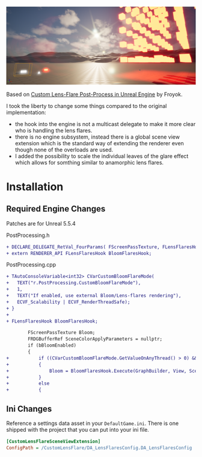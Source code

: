 ﻿![Lens Flares Screenshot in Editor](screenshot.png)

Based on [Custom Lens-Flare Post-Process in Unreal Engine](https://www.froyok.fr/blog/2021-09-ue4-custom-lens-flare/)
by Froyok.

I took the liberty to change some things compared to the original implementation:

- the hook into the engine is not a multicast delegate to make it more clear who is handling the lens flares.
- there is no engine subsystem, instead there is a global scene view extension which is the standard way of extending
  the
  renderer even though none of the overloads are used.
- I added the possibility to scale the individual leaves of the glare effect which allows for somthing similar to
  anamorphic lens flares.

# Installation

## Required Engine Changes

Patches are for Unreal 5.5.4

PostProcessing.h

```diff
+ DECLARE_DELEGATE_RetVal_FourParams( FScreenPassTexture, FLensFlaresHook, FRDGBuilder&, const FViewInfo&, FScreenPassTextureSlice, const class FSceneDownsampleChain&);
+ extern RENDERER_API FLensFlaresHook BloomFlaresHook;
```

PostProcessing.cpp

```diff
+ TAutoConsoleVariable<int32> CVarCustomBloomFlareMode(
+ 	TEXT("r.PostProcessing.CustomBloomFlareMode"),
+ 	1,
+ 	TEXT("If enabled, use external Bloom/Lens-flares rendering"),
+ 	ECVF_Scalability | ECVF_RenderThreadSafe);
+ }
+ 
+ FLensFlaresHook BloomFlaresHook;
```

```diff
		FScreenPassTexture Bloom;
		FRDGBufferRef SceneColorApplyParameters = nullptr;
		if (bBloomEnabled)
		{
+			if ((CVarCustomBloomFlareMode.GetValueOnAnyThread() > 0) && BloomFlaresHook.IsBound())
+			{
+				Bloom = BloomFlaresHook.Execute(GraphBuilder, View, SceneColorSlice, SceneDownsampleChain);
+			}
+			else
+			{
```

## Ini Changes

Reference a settings data asset in your `DefaultGame.ini`. There is one shipped with the project that you can put into
your ini file.

```ini
[CustomLensFlareSceneViewExtension]
ConfigPath = /CustomLensFlare/DA_LensFlaresConfig.DA_LensFlaresConfig
```
